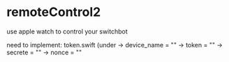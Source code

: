 # remoteControl2
use apple watch to control your switchbot

need to implement:
token.swift (under 
-> device_name = ""
-> token = ""
-> secrete = ""
-> nonce = ""
